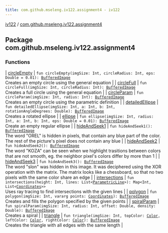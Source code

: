 ```yaml
---
title: com.github.mseleng.iv122.assignment4 - iv122
---
```


[iv122](../index.md) / [com.github.mseleng.iv122.assignment4](.)

## Package com.github.mseleng.iv122.assignment4

### Functions

| [circleEmpty](circle-empty.md) | `fun circleEmpty(imgSize: Int, circleRadius: Int, eps: Double = 0.01): `[`BufferedImage`](http://docs.oracle.com/javase/6/docs/api/java/awt/image/BufferedImage.html)<br>Creates an empty circle using the general equation |
| [circleFull](circle-full.md) | `fun circleFull(imgSize: Int, circleRadius: Int): `[`BufferedImage`](http://docs.oracle.com/javase/6/docs/api/java/awt/image/BufferedImage.html)<br>Creates a full circle using the general equation |
| [circleParam](circle-param.md) | `fun circleParam(imgSize: Int, radius: Int): `[`BufferedImage`](http://docs.oracle.com/javase/6/docs/api/java/awt/image/BufferedImage.html)<br>Creates an empty circle using the parametric definition |
| [detailedEllipse](detailed-ellipse.md) | `fun detailedEllipse(imgSize: Int, a: Int, b: Int, rotationAngleDegrees: Double): `[`BufferedImage`](http://docs.oracle.com/javase/6/docs/api/java/awt/image/BufferedImage.html)<br>Creates a rotated ellipse |
| [ellipse](ellipse.md) | `fun ellipse(imgSize: Int, radius: Int, a: Int, b: Int, eps: Double = 0.01): `[`BufferedImage`](http://docs.oracle.com/javase/6/docs/api/java/awt/image/BufferedImage.html)<br>Create an empty regular ellipse |
| [hideAndSeek1](hide-and-seek1.md) | `fun hideAndSeek1(): `[`BufferedImage`](http://docs.oracle.com/javase/6/docs/api/java/awt/image/BufferedImage.html)<br>The word "OREL" is hidden in pixels, that contain any blue part of the color. The rest of the picture's pixel does not contain any blue |
| [hideAndSeek2](hide-and-seek2.md) | `fun hideAndSeek2(): `[`BufferedImage`](http://docs.oracle.com/javase/6/docs/api/java/awt/image/BufferedImage.html)<br>The word "KOZA" can be seen when we highlight trasitions between colors that are not smooth, eg. the neighbor pixel's colors differ by more than 1 |
| [hideAndSeek3](hide-and-seek3.md) | `fun hideAndSeek3(): `[`BufferedImage`](http://docs.oracle.com/javase/6/docs/api/java/awt/image/BufferedImage.html)<br>The word "slon" was hidden in this image. It was deciphered using the XOR operation with the matrix.
The matrix looks like a chessboard, so that no two pixels with the same color share an edge |
| [intersections](intersections.md) | `fun intersections(height: Int, lines: List<`[`ParametricLine`](../com.github.mseleng.iv122.util/-parametric-line/index.md)`>): Map<Int, List<`[`Coordinates`](../com.github.mseleng.iv122.util/-coordinates/index.md)`>>`<br>Uses ray tracing to find intersections with the given lines |
| [polygon](polygon.md) | `fun polygon(imgSize: Int, vararg points: `[`Coordinates`](../com.github.mseleng.iv122.util/-coordinates/index.md)`): `[`BufferedImage`](http://docs.oracle.com/javase/6/docs/api/java/awt/image/BufferedImage.html)<br>Creates and fills the polygon specified by the given points |
| [spiralParam](spiral-param.md) | `fun spiralParam(imgSize: Int, radius: Int, offset: Double, density: Double): `[`BufferedImage`](http://docs.oracle.com/javase/6/docs/api/java/awt/image/BufferedImage.html)<br>Creates a spiral |
| [triangle](triangle.md) | `fun triangle(imgSize: Int, topColor: `[`Color`](http://docs.oracle.com/javase/6/docs/api/java/awt/Color.html)`, leftColor: `[`Color`](http://docs.oracle.com/javase/6/docs/api/java/awt/Color.html)`, rightColor: `[`Color`](http://docs.oracle.com/javase/6/docs/api/java/awt/Color.html)`): `[`BufferedImage`](http://docs.oracle.com/javase/6/docs/api/java/awt/image/BufferedImage.html)<br>Creates the triangle with all edges with the same length |

